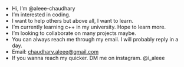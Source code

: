 - Hi, I’m @aleee-chaudhary
- I’m interested in coding.
- I want to help others but above all, I want to learn. 
- I’m currently learning c++ in my university. Hope to learn more.
- I’m looking to collaborate on many projects maybe.
- You can always reach me through my email. I will probably reply in a day. 
- Email: chaudhary.aleee@gmail.com
- If you wanna reach my quicker. DM me on instagram. @i_aleee

<!---
aleee-chaudhary/aleee-chaudhary is a ✨ special ✨ repository because its `README.md` (this file) appears on your GitHub profile.
You can click the Preview link to take a look at your changes.
--->
